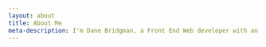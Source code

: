 ```yaml
---
layout: about
title: About Me
meta-description: I'm Dane Bridgman, a Front End Web developer with an unabated passion for the modern web.
---
```

